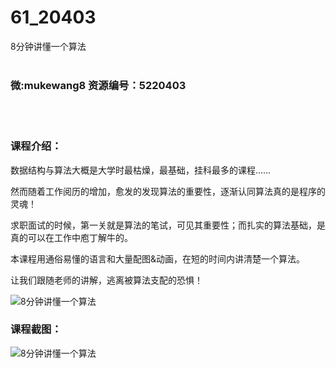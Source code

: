 # 61_20403
8分钟讲懂一个算法
<br/></br>
<h3>微:mukewang8 资源编号：5220403</h3>
<br/></br>
<h3>课程介绍：</h3>
<p>数据结构与<a title="查看与 算法 相关的文章" target="_blank">算法</a>大概是大学时最枯燥，最基础，挂科最多的课程……</p>
<p>然而随着工作阅历的增加，愈发的发现<a title="查看与 算法 相关的文章" target="_blank">算法</a>的重要性，逐渐认同算法真的是程序的灵魂！</p>
<p>求职面试的时候，第一关就是算法的笔试，可见其重要性；而扎实的算法基础，是真的可以在工作中庖丁解牛的。</p>
<p>本课程用通俗易懂的语言和大量配图&amp;动画，在短的时间内讲清楚一个算法。</p>
<p>让我们跟随老师的讲解，逃离被算法支配的恐惧！</p>
<p><img src="https://www.ko996.com/wp-content/uploads/img/2021/07/1-26-300x169.png" alt="8分钟讲懂一个算法"></p>
<div class="info-desc">
<h3>课程截图：</h3>
<p><img src="https://www.ko996.com/wp-content/uploads/img/2021/07/2-26.png" alt="8分钟讲懂一个算法"></p>


			
</div>
